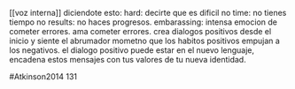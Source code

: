 [[voz interna]]
diciendote esto:
hard: decirte que es dificil
no time: no tienes tiempo
no results: no haces progresos.
embarassing: intensa emocion de cometer errores. ama cometer errores.
crea dialogos positivos desde el inicio y siente el abrumador mometno que los habitos positivos empujan a los negativos.
el dialogo positivo puede estar en el nuevo lenguaje, encadena estos mensajes con tus valores de tu nueva identidad.

#Atkinson2014 131
